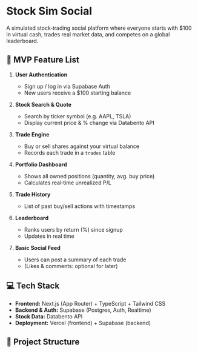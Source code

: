 # Stock Sim Social

A simulated stock‑trading social platform where everyone starts with \$100 in virtual cash, trades real market data, and competes on a global leaderboard.

## 🚀 MVP Feature List

1. **User Authentication**  
   - Sign up / log in via Supabase Auth  
   - New users receive a \$100 starting balance  

2. **Stock Search & Quote**  
   - Search by ticker symbol (e.g. AAPL, TSLA)  
   - Display current price & % change via Databento API  

3. **Trade Engine**  
   - Buy or sell shares against your virtual balance  
   - Records each trade in a `trades` table  

4. **Portfolio Dashboard**  
   - Shows all owned positions (quantity, avg. buy price)  
   - Calculates real‑time unrealized P/L  

5. **Trade History**  
   - List of past buy/sell actions with timestamps  

6. **Leaderboard**  
   - Ranks users by return (%) since signup  
   - Updates in real time  

7. **Basic Social Feed**  
   - Users can post a summary of each trade  
   - (Likes & comments: optional for later)

## 💻 Tech Stack

- **Frontend:** Next.js (App Router) + TypeScript + Tailwind CSS  
- **Backend & Auth:** Supabase (Postgres, Auth, Realtime)  
- **Stock Data:** Databento API  
- **Deployment:** Vercel (frontend) + Supabase (backend)

## 📂 Project Structure